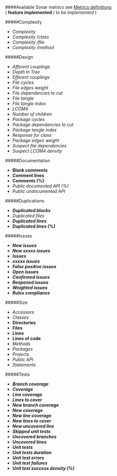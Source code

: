 ####Available Sonar metrics
see [Metrics definitions](http://docs.codehaus.org/display/SONAR/Metric+definitions)  
( **feature implemented** / _to be implemented_ )

#####Complexity
* _Complexity_
* _Complexity /class_
* _Complexity /file_
* _Complexity /method_

#####Design
* _Afferent couplings_
* _Depth in Tree_
* _Efferent couplings_
* _File cycles_
* _File edges weight_
* _File dependencies to cut_
* _File tangle_
* _File tangle index_
* _LCOM4_
* _Number of children_
* _Package cycles_
* _Package dependencies to cut_
* _Package tangle index_
* _Response for class_
* _Package edges weight_
* _Suspect file dependencies_
* _Suspect LCOM4 density_

#####Documentation
* **Blank comments**
* **Comment lines**
* **Comments (%)**
* _Public documented API (%)_
* _Public undocumented API_

#####Duplications
* **_Duplicated blocks_**
* _Duplicated files_
* **_Duplicated lines_**
* **_Duplicated lines (%)_**

#####Issues
* **_New issues_**
* **_New xxxxx issues_**
* **_Issues_**
* **_xxxxx issues_**
* **_False positive issues_**
* **_Open issues_**
* **_Confirmed issues_**
* **_Reopened issues_**
* **_Weighted issues_**
* **_Rules compliance_**

#####Size
* _Accessors_
* _Classes_
* **Directories**
* **Files**
* **Lines**
* **Lines of code**
* _Methods_
* _Packages_
* _Projects_
* _Public API_
* _Statements_

#####Tests
* **_Branch coverage_**
* **_Coverage_**
* **_Line coverage_**
* **_Lines to cover_**
* **_New branch coverage_**
* **_New coverage_**
* **_New line coverage_**
* **_New lines to cover_**
* **_New uncovered line_**
* **_Skipped unit tests_**
* **_Uncovered branches_**
* **_Uncovered lines_**
* **_Unit tests_**
* **_Unit tests duration_**
* **_Unit test errors_**
* **_Unit test failures_**
* **_Unit test success density (%)_**